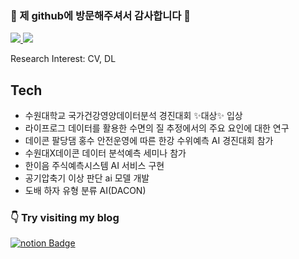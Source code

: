 ### 👋 제 github에 방문해주셔서 감사합니다 👋

<a href="https://github.com/amthreeh/amthreeh/edit/main/README.md" target="_blank"><img src="https://img.shields.io/badge/PYTHON-blue?style=flat-square&logo=python&logoColor=white"/>
<a href="https://github.com/amthreeh"><img src="https://hits.seeyoufarm.com/api/count/incr/badge.svg?url=https%3A%2F%2Fgithub.com%2Finamthreeh&count_bg=%23000000&title_bg=%23000000&icon=github.svg&icon_color=%23E7E7E7&title=GitHub&edge_flat=false)"/></a>

Research Interest: CV, DL

## Tech

- 수원대학교 국가건강영양데이터분석 경진대회 ✨대상✨ 입상 
- 라이프로그 데이터를 활용한 수면의 질 추정에서의 주요 요인에 대한 연구
- 데이콘 팔당댐 홍수 안전운영에 따른 한강 수위예측 AI 경진대회 참가
- 수원대X데이콘 데이터 분석예측 세미나 참가
- 한이음 주식예측시스템 AI 서비스 구현
- 공기압축기 이상 판단 ai 모델 개발
- 도배 하자 유형 분류 AI(DACON) 


### 👇 Try visiting my blog   
   [![notion Badge](http://img.shields.io/badge/Notion-black?style=flat-square&logo=notion&logoColor=white&link=https://www.notion.so/zizi1122/)](https://www.notion.so/zizi1122/)

</div>
